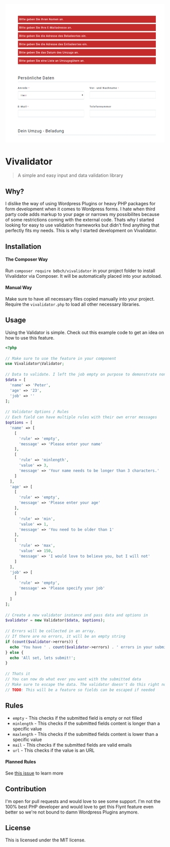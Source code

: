 ![Screenshot of a form validated with Vivalidator](screenshot.png)

# Vivalidator

> A simple and easy input and data validation library

## Why?

I dislike the way of using Wordpress Plugins or heavy PHP packages for form development when it comes to Wordpress forms. I hate when third party code adds markup to your page or narrows my possibilites because of some restrictions coming with the external code. Thats why I started looking for easy to use validation frameworks but didn't find anything that perfectly fits my needs. This is why I started development on Vivalidator.

## Installation

#### The Composer Way

Run `composer require bdbch/vivalidator` in your project folder to install Vivalidator via Composer. It will be automatically placed into your autoload.

#### Manual Way

Make sure to have all necessary files copied manually into your project. Require the `vivalidator.php` to load all other necessary libraries.

## Usage

Using the Validator is simple. Check out this example code to get an idea on how to use this feature.

```php
<?php

// Make sure to use the feature in your component
use Vivalidator\Validator;

// Data to validate. I left the job empty on purpose to demonstrate non-valid data
$data = [
  'name' => 'Peter',
  'age' => '23',
  'job' => ''
];

// Validator Options / Rules
// Each field can have multiple rules with their own error messages
$options = [
  'name' => [
    [
      'rule' => 'empty',
      'message' => 'Please enter your name'
    ],
    [
      'rule' => 'minlength',
      'value' => 3,
      'message' => 'Your name needs to be longer than 3 characters.'
    ]
  ],
  'age' => [
    [
      'rule' => 'empty',
      'message' => 'Please enter your age'
    ],
    [
      'rule' => 'min',
      'value' => 1,
      'message' => 'You need to be older than 1'
    ],
    [
      'rule' => 'max',
      'value' => 150,
      'message' => 'I would love to believe you, but I will not'
    ]
  ],
  'job' => [
    [
      'rule' => 'empty',
      'message' => 'Please specify your job'
    ]
  ]
];

// Create a new validator instance and pass data and options in
$validator = new Validator($data, $options);

// Errors will be collected in an array.
// If there are no errors, it will be an empty string
if (count($validator->errors)) {
  echo 'You have ' . count($validator->errors) . ' errors in your submission.';
} else {
  echo 'All set, lets submit!';
}

// Thats it
// You can now do what ever you want with the submitted data
// Make sure to escape the data. The validator doesn't do this right now
// TODO: This will be a feature so fields can be escaped if needed
```

## Rules

* `empty` - This checks if the submitted field is empty or not filled
* `minlength` - This checks if the submitted fields content is longer than a specific value
* `maxlength` - This checks if the submitted fields content is lower than a specific value
* `mail` - This checks if the submitted fields are valid emails
* `url` - This checks if the value is an URL

#### Planned Rules
See [this issue](https://github.com/bdbch/flynt-validator/issues/1) to learn more

## Contribution

I'm open for pull requests and would love to see some support. I'm not the 100% best PHP developer and would love to get this Flynt feature even better so we're not bound to damn Wordpress Plugins anymore.

## License

This is licensed under the MIT license.
